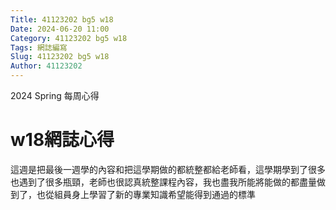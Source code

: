 ```yaml
---
Title: 41123202 bg5 w18
Date: 2024-06-20 11:00
Category: 41123202 bg5 w18
Tags: 網誌編寫
Slug: 41123202 bg5 w18
Author: 41123202
---
```


2024 Spring 每周心得

<!-- PELICAN_END_SUMMARY -->

# w18網誌心得
這週是把最後一週學的內容和把這學期做的都統整都給老師看，這學期學到了很多也遇到了很多瓶頸，老師也很認真統整課程內容，我也盡我所能將能做的都盡量做到了，也從組員身上學習了新的專業知識希望能得到通過的標準